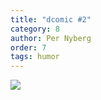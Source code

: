 ```yaml
---
title: "dcomic #2"
category: 8
author: Per Nyberg
order: 7
tags: humor
---
```


<img src="https://i.imgur.com/Z3clO74.png" class="no-crop">
